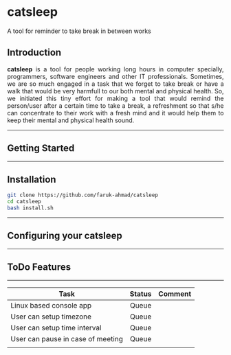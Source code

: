 # catsleep
A tool for reminder to take break in between works

## Introduction

<div style="text-align: justify;">
  
__catsleep__ is a tool for people working long hours in computer specially, programmers, software engineers and other IT professionals. Sometimes, we are so much engaged in a task that we forget to take break or have a walk that would be very harmfull to our both mental and physical health. So, we initiated this tiny effort for making a tool that would remind the person/user after a certain time to take a break, a refreshment so that s/he can concentrate to their work with a fresh mind and it would help them to keep their mental and physical health sound.

</div>

--------------------------------------------------

## Getting Started

--------------------------------------------------

## Installation
```bash
git clone https://github.com/faruk-ahmad/catsleep
cd catsleep
bash install.sh
```
--------------------------------------------------

## Configuring your catsleep

--------------------------------------------------

## ToDo Features
--------------------------------------------------

|   Task   |      Status   |  Comment |
|----------|:-------------:|------:|
| Linux based console app | Queue  | |
| User can setup timezone | Queue  | |
| User can setup time interval | Queue  | |
| User can pause in case of meeting | Queue  | |
|  |   | |

